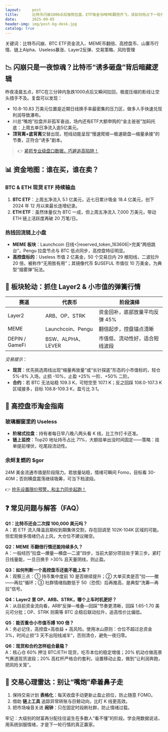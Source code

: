 ```yaml
---
layout:     post
title:      比特币闪崩1000点后强势拉盘，ETF吸金与MEME翻倍齐飞，该如何抢占下一轮行情？
date:       2025-09-05
header-img: img/post-bg-desk.jpg
catalog: true
---
```


关键词：比特币闪崩、BTC ETF资金流入、MEME币翻倍、高控盘币、山寨币行情、链上Alpha、Useless暴涨、Layer2反弹、交易策略、风险管理

## 📉 闪崩只是一夜惊魂？比特币“诱多砸盘”背后暗藏逻辑

昨夜凌晨五点，BTC在三分钟内急跌1000点后又瞬间拉回，极度压缩的影线让空头措手不及。复盘可以发现：  
- 10.8-10.83 万美元位置是近期日线换手率最密集的压力区，做多人手快速兑现利润导致瀑布。  
- 川总“嘴炮”拉盘并非孤军奋战，场内还有ETF大额申购的“金主爸爸”加码托底：上周五单日净流入逾5亿美元。  
- **顶背离+底背离**交替出现，短线动能呈现“慢速爬坡—极速砸盘—缩量承接”的节奏，正符合“诱多”剧本。  

> 👉 [紧抓专业级盘口数据，巧避追高陷阱！](https://okxdog.com/)

## 📊 资金地图：谁在买，谁在卖？

### BTC & ETH 现货 ETF 持续输血  
1. **BTC ETF**：上周五净流入 5.1 亿美元，近七日累计吸金 18.4 亿美元，创下 2024 年 12 月以来最长连增纪录。  
2. **ETH ETF**：虽然体量仅为 BTC 一成，但上周五净流入 7,000 万美元，带动 ETH 链上活跃度再破 20 万笔/日。

### 热钱回流链上小盘  
- **MEME 板块**：Launchcoin 日线<|reserved_token_163606|>完美“两倍跳台”，Pengu 拉盘节点与 BTC 低点同步，高控盘特征明显。  
- **高控盘标的**：Useless 市值 2 亿美金，50 个交易日内 29 根阳线，二波拉升 20 倍，被称作“无用胜有用”；其镜像代币 $USEFUL 市值仅 10 万美金，为典型“烟雾弹”玩法。  

## 🚀 板块轮动：抓住 Layer2 & 小市值的弹簧行情

| **赛道** | **代表币** | **阶段演绎** |
|----------|------------|--------------|
| Layer2   | ARB、OP、STRK | 资金回补，底部放量平均反弹 45% |
| MEME     | Launchcoin、Pengu | 翻倍起步，控盘锚点清晰 |
| DEPIN / GameFi | BSW、ALPHA、LEVER | 市值低、流动性好，适合短线波段 |

*交易提示*：  
- **现货**：优先挑选周线出现“缩量再放量”或“长针探底”形态的小市值标的，轻仓 5%-8% 入场，止损 -10%，止盈 +25% 一阶、+50% 二阶。  
- **合约**：若 BTC 无法站稳 109.3 K，可短空至 107.1 K；反之回踩 108.0-107.3 K 区域接多，目标 108.8-109.3 K，盈亏比 3:1。  

## 🎯 高控盘币淘金指南

### 玻璃橱窗里的 Useless   
- **阶梯式拉盘**：持有者每日早八晚八两头看 K 线，比工作打卡还准。  
- **链上监控**：Top20 地址持币占比 71%，大额挂单出没时间固定——策略：挂单提前埋伏，吃尾段流动性。  

### 余烬复燃的 $gor  
24M 美金流通市值是阶段阻力。若放量站稳，情绪可瞬间 Fomo，目标看 30-40M；否则横盘震荡继续吸筹，可当下档波段。  

👉 [抢先设置限价预警，和主力同步起跑！](https://okxdog.com/)

## ❓ 常见问题与解答（FAQ）

**Q1：比特币还会二次探 100,000 美元吗？**  
A：若 ETF 流入降温且期权到期集体交割，存在回调至 102K-104K 区域的可能。但宏观做多情绪仍占上风，大仓位不建议赌空。

**Q2：MEME 币翻倍行情还能持续多久？**  
A：一般经历“拉盘—爆量—横盘—二波”四步，当前大部分项目处于第三步。紧盯日线量能，一旦日换手 >30% 且天量阴线，则止盈。

**Q3：如何判断一个高控盘币还能不能上车？**  
A：观察三点：① 持币集中度前 10 是否继续提升；② 大单买卖是否“拉——撤——再拉”循环；③ 社群情绪指数低于 50（恐慌）后再推高，是典型“洗筹—再拉”信号。

**Q4：Layer2 里 OP、ARB、STRK，哪个上车时机更好？**  
A：从目前资金流向看，ARB“反弹—堆叠—回踩”节奏更清晰，回踩 1.65-1.70 美元可分批；OP、STRK 则需等 BTC 企稳后联动拉升，追高性价比偏低。

**Q5：能否重仓小市值币搏 100 倍？**  
A：务必记住，高控盘=高收益 + 高风险。使用冰山原则：仓位不超过总资金 3%，时间止损“3 天不出阳线减半”，否则清仓，避免一夜归零。

**Q6：现货和合约怎样组合最稳？**  
A：核心仓 60% 押注 BTC/ETH 现货，吃币本位的稳定增值；20% 机动仓做高景气赛道现货波段；20% 高杠杆严格合约套利，设置移动止盈，做到“让利润奔跑，把风险关笼”。

## 🧭 交易心理雷达：别让“嘴炮”牵着鼻子走

1. 保持交易计划 **表格化**：每天收盘手动更新止盈止损位，防止随意 FOMO。  
2. 借助 **链上工具** 追踪异常转账与巨鲸动向，比盯 K 线更高效。  
3. 把市场噪音关进 **闹钟**：只在固定时段刷社群，防止情绪过载。  

牢记：大级别的财富再分配往往诞生在多数人“看不懂”的阶段。学会用数据说话，用系统驯服情绪，才是下一轮行情的真正赢家。